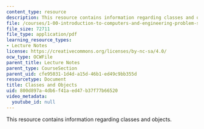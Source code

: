 ```yaml
---
content_type: resource
description: This resource contains information regarding classes and objects.
file: /courses/1-00-introduction-to-computers-and-engineering-problem-solving-spring-2012/800d897a4db6f41aed47b37f77b66520_MIT1_00S12_Lec_7.pdf
file_size: 72711
file_type: application/pdf
learning_resource_types:
- Lecture Notes
license: https://creativecommons.org/licenses/by-nc-sa/4.0/
ocw_type: OCWFile
parent_title: Lecture Notes
parent_type: CourseSection
parent_uid: cfe95031-1d4d-a15d-46b1-ed49c9bb355d
resourcetype: Document
title: Classes and Objects
uid: 800d897a-4db6-f41a-ed47-b37f77b66520
video_metadata:
  youtube_id: null
---
```

This resource contains information regarding classes and objects.